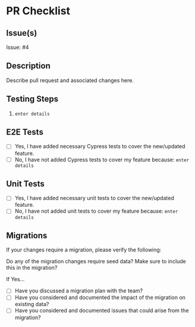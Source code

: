 # PR Checklist

## Issue(s)
<!-- Link the associated issue(s) or Epic(s) by typing "#" followed by the issue number  -->
Issue: #4

## Description
<!-- Please describe your pull request and associated changes. -->
Describe pull request and associated changes here.


## Testing Steps
<!-- Please include detailed testing steps to ensure proper coverage of any known edge cases. -->
1. `enter details`

## E2E Tests

- [ ] Yes, I have added necessary Cypress tests to cover the new/updated feature.
- [ ] No, I have not added Cypress tests to cover my feature because: `enter details`

## Unit Tests
<!-- This applies to functions or other areas which maintain logic -->
- [ ] Yes, I have added necessary unit tests to cover the new/updated feature.
- [ ] No, I have not added unit tests to cover my feature because: `enter details`

## Migrations

If your changes require a migration, please verify the following:

Do any of the migration changes require seed data? Make sure to include this in the migration?

If Yes...

- [ ] Have you discussed a migration plan with the team?
- [ ] Have you considered and documented the impact of the migration on existing data?
- [ ] Have you considered and documented issues that could arise from the migration?
